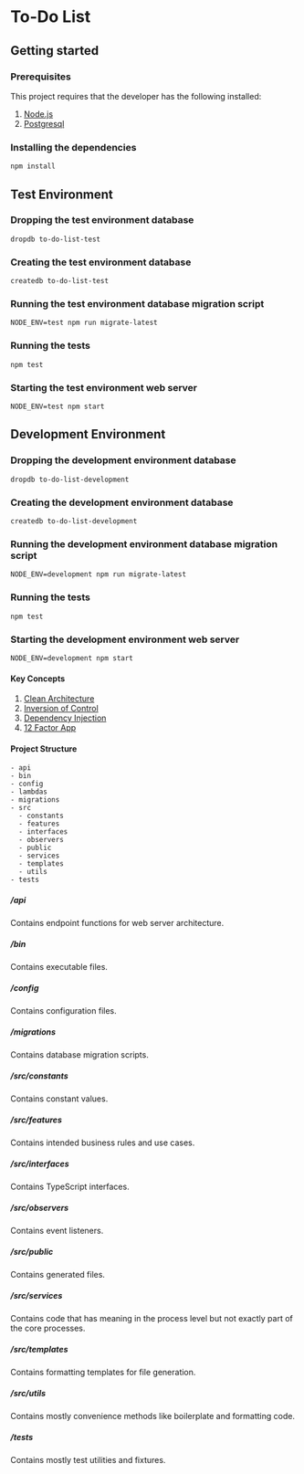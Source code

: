 # To-Do List

## Getting started

### Prerequisites

This project requires that the developer has the following installed:

1. [Node.js](https://nodejs.org/en)
2. [Postgresql](https://www.postgresql.org/)

### Installing the dependencies

`npm install`

## Test Environment

### Dropping the test environment database

`dropdb to-do-list-test`

### Creating the test environment database

`createdb to-do-list-test`

### Running the test environment database migration script

`NODE_ENV=test npm run migrate-latest`

### Running the tests

`npm test`

### Starting the test environment web server

`NODE_ENV=test npm start`

## Development Environment

### Dropping the development environment database

`dropdb to-do-list-development`

### Creating the development environment database

`createdb to-do-list-development`

### Running the development environment database migration script

`NODE_ENV=development npm run migrate-latest`

### Running the tests

`npm test`

### Starting the development environment web server

`NODE_ENV=development npm start`

#### Key Concepts

1. [Clean Architecture](https://blog.cleancoder.com/uncle-bob/2012/08/13/the-clean-architecture.html)
2. [Inversion of Control](https://en.wikipedia.org/wiki/Inversion_of_control)
3. [Dependency Injection](https://en.wikipedia.org/wiki/Dependency_injection)
4. [12 Factor App](https://12factor.net)

#### Project Structure

```
- api
- bin
- config
- lambdas
- migrations
- src
  - constants
  - features
  - interfaces
  - observers
  - public
  - services
  - templates
  - utils
- tests
```

##### /api

Contains endpoint functions for web server architecture.

##### /bin

Contains executable files.

##### /config

Contains configuration files.

##### /migrations

Contains database migration scripts.

##### /src/constants

Contains constant values.

##### /src/features

Contains intended business rules and use cases.

##### /src/interfaces

Contains TypeScript interfaces.

##### /src/observers

Contains event listeners.

##### /src/public

Contains generated files.

##### /src/services

Contains code that has meaning in the process level but not exactly part of the core processes.

##### /src/templates

Contains formatting templates for file generation.

##### /src/utils

Contains mostly convenience methods like boilerplate and formatting code.

##### /tests

Contains mostly test utilities and fixtures.

